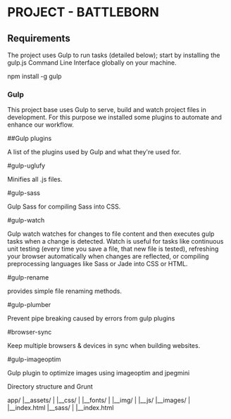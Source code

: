 # PROJECT - BATTLEBORN

## Requirements

The project uses Gulp to run tasks (detailed below); start by installing the gulp.js Command Line Interface globally on your machine.

npm install -g gulp


### Gulp

This project base uses Gulp to serve, build and watch project files in development. For this purpose we installed some plugins to automate and enhance our workflow.  

   
##Gulp plugins

A list of the plugins used by Gulp and what they're used for.

#gulp-uglufy

Minifies all .js files.

#gulp-sass

Gulp Sass for compiling Sass into CSS.

#gulp-watch

Gulp watch watches for changes to file content and then executes gulp tasks when a change is detected. Watch is useful for tasks like continuous unit testing (every time you save a file, that new file is tested), refreshing your browser automatically when changes are reflected, or compiling preprocessing languages like Sass or Jade into CSS or HTML.

#gulp-rename

provides simple file renaming methods.

#gulp-plumber

Prevent pipe breaking caused by errors from gulp plugins

#browser-sync

Keep multiple browsers & devices in sync when building websites.

#gulp-imageoptim

Gulp plugin to optimize images using imageoptim and jpegmini


Directory structure and Grunt

app/
 |__assets/
 |   |__css/
 |   |__fonts/
 |   |__img/
 |   |__js/
 |__images/
 |   |__index.html
 |__sass/
 |   |__index.html



 